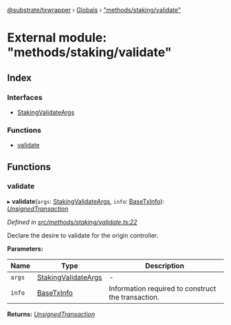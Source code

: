 [@substrate/txwrapper](../README.md) › [Globals](../globals.md) › ["methods/staking/validate"](_methods_staking_validate_.md)

# External module: "methods/staking/validate"

## Index

### Interfaces

* [StakingValidateArgs](../interfaces/_methods_staking_validate_.stakingvalidateargs.md)

### Functions

* [validate](_methods_staking_validate_.md#validate)

## Functions

###  validate

▸ **validate**(`args`: [StakingValidateArgs](../interfaces/_methods_staking_validate_.stakingvalidateargs.md), `info`: [BaseTxInfo](../interfaces/_util_types_.basetxinfo.md)): *[UnsignedTransaction](../interfaces/_util_types_.unsignedtransaction.md)*

*Defined in [src/methods/staking/validate.ts:22](https://github.com/paritytech/txwrapper/blob/660ed27/src/methods/staking/validate.ts#L22)*

Declare the desire to validate for the origin controller.

**Parameters:**

Name | Type | Description |
------ | ------ | ------ |
`args` | [StakingValidateArgs](../interfaces/_methods_staking_validate_.stakingvalidateargs.md) | - |
`info` | [BaseTxInfo](../interfaces/_util_types_.basetxinfo.md) | Information required to construct the transaction.  |

**Returns:** *[UnsignedTransaction](../interfaces/_util_types_.unsignedtransaction.md)*
